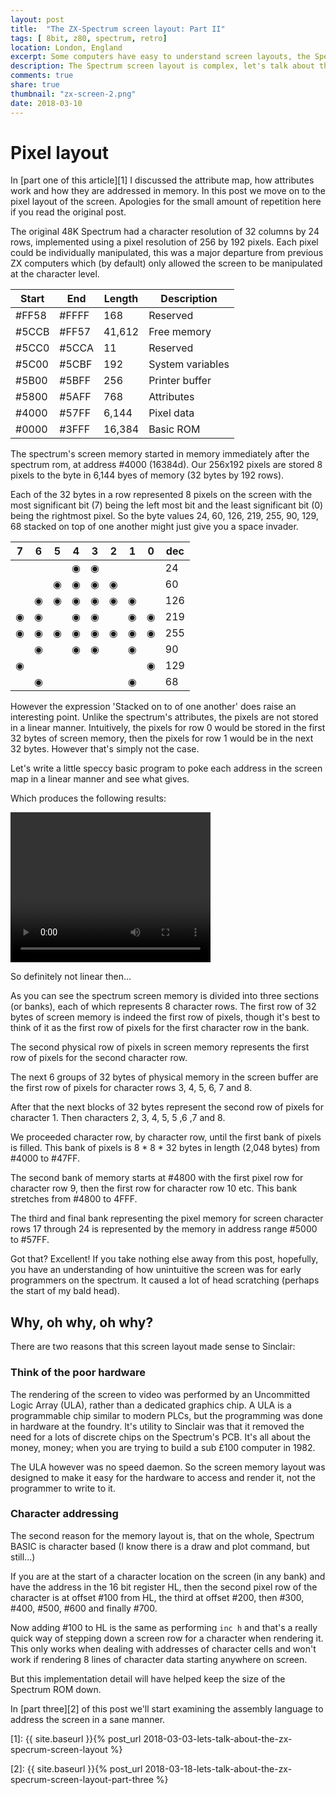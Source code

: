 ```yaml
---
layout: post
title:  "The ZX-Spectrum screen layout: Part II"
tags: [ 8bit, z80, spectrum, retro]
location: London, England
excerpt: Some computers have easy to understand screen layouts, the Spectrum? Not so much!
description: The Spectrum screen layout is complex, let's talk about the pixel layout and memory map
comments: true
share: true
thumbnail: "zx-screen-2.png"
date: 2018-03-10
---
```

# Pixel layout

In [part one of this article][1] I discussed the attribute map, how attributes work and how they are addressed in memory. In this post we move on to the pixel layout of the screen.
Apologies for the small amount of repetition here if you read the original post.

The original 48K Spectrum had a character resolution of 32 columns by 24 rows, implemented using a pixel resolution of 256 by 192 pixels. Each pixel could be individually manipulated, this was a major departure from previous ZX computers which (by default) only allowed the screen to be manipulated at the character level.

<table>
    <thead>
        <tr><th>Start</th> <th>End</th> <th>Length</th> <th>Description</th></tr>
    </thead>
    <tbody>
        <tr> <td> #FF58 </td> <td> #FFFF </td> <td> 168    </td> <td> Reserved </td> </tr>
        <tr> <td> #5CCB </td> <td> #FF57 </td> <td> 41,612 </td> <td> Free memory </td> </tr>
        <tr> <td> #5CC0 </td> <td> #5CCA </td> <td> 11     </td> <td> Reserved </td> </tr>
        <tr> <td> #5C00 </td> <td> #5CBF </td> <td> 192    </td> <td> System variables </td> </tr>
        <tr> <td> #5B00 </td> <td> #5BFF </td> <td> 256    </td> <td> Printer buffer </td> </tr>
        <tr> <td> #5800 </td> <td> #5AFF </td> <td> 768    </td> <td> Attributes   </td> </tr>
        <tr> <td> #4000 </td> <td> #57FF </td> <td> 6,144  </td> <td> <span class="memory-slot">Pixel data</span>  </td> </tr>
        <tr> <td> #0000 </td> <td> #3FFF </td> <td> 16,384 </td> <td> Basic ROM </td> </tr>
    </tbody>
</table>

The spectrum's screen memory started in memory immediately after the spectrum rom, at address #4000 (16384d). Our 256x192 pixels are stored 8 pixels to the byte in 6,144 byes of memory (32 bytes by 192 rows).

Each of the 32 bytes in a row represented 8 pixels on the screen with the most significant bit (7) being the left most bit and the least significant bit (0) being the rightmost pixel. So the byte values 24, 60, 126, 219, 255, 90, 129, 68 stacked on top of one another might just give you a  space invader.

| 7 | 6 | 5 | 4 | 3 | 2 | 1 | 0 | dec  |
|---|---|---|---|---|---|---|---|---|
|   |   |   |&#9673;|&#9673;|   |   |   | 24   |
|   |   |&#9673;|&#9673;|&#9673;|&#9673;|   |   | 60   |
|   |&#9673;|&#9673;|&#9673;|&#9673;|&#9673;|&#9673;|   | 126  |
|&#9673;|&#9673;|   |&#9673;|&#9673;|   |&#9673;|&#9673;| 219  |
|&#9673;|&#9673;|&#9673;|&#9673;|&#9673;|&#9673;|&#9673;|&#9673;| 255  |
|   |&#9673;|   |&#9673;|&#9673;|   |&#9673;|   | 90   |
|&#9673;|   |   |   |   |   |   |&#9673;| 129  |
|   |&#9673;|   |   |   |   |&#9673;|   | 68   |

However the expression 'Stacked on to of one another' does raise an interesting point. Unlike the spectrum's attributes, the pixels are not stored in a linear manner. Intuitively, the pixels for row 0 would be stored in the first 32 bytes of screen memory, then the pixels for row 1 would be in the next 32 bytes. However that's simply not the case.

Let's write a little speccy basic program to poke each address in the screen map in a linear manner and see what gives.

<div class="dbImg zoom100 centeredImg" data-src="2018-03-10-lets-talk-about-the-zx-specrum-screen-layout-part-two/listing01.png" title="Sinclair basic program listing in the emulator." ></div>

Which produces the following results:

<video class="centeredImg" src="../images/2018-03-10-lets-talk-about-the-zx-specrum-screen-layout-part-two/screen-lines.mp4"  width="320" height="240" controls preload></video>

So definitely not linear then...

As you can see the spectrum screen memory is divided into three sections (or banks), each of which represents 8 character rows. The first row of 32 bytes of screen memory is indeed the first row of pixels, though it's best to think of it as the first row of pixels for the first character row in the bank.

The second physical row of pixels in screen memory represents the first row of pixels for the second character row.

The next 6 groups of 32 bytes of physical memory in the screen buffer are the first row of pixels for character rows 3, 4, 5, 6, 7 and 8.

After that the next blocks of 32 bytes represent the second row of pixels for character 1. Then characters 2, 3, 4, 5, 5 ,6 ,7 and 8.

We proceeded character row, by character row, until the first bank of pixels is filled. This bank of pixels is 8 * 8 * 32 bytes in length (2,048 bytes) from #4000 to #47FF.

The second bank of memory starts at #4800 with the first pixel row for character row 9, then the first row for character row 10 etc. This bank stretches from #4800 to 4FFF.

The third and final bank representing the pixel memory for screen character rows 17 through 24 is represented by the memory in address range #5000 to #57FF.

Got that? Excellent! If you take nothing else away from this post, hopefully, you have an understanding of how unintuitive the screen was for early programmers on the spectrum. It caused a lot of head scratching (perhaps the start of my bald head).

## Why, oh why, oh why?

There are two reasons that this screen layout made sense to Sinclair:

### Think of the poor hardware

The rendering of the screen to video was performed by an Uncommitted Logic Array (ULA), rather than a dedicated graphics chip. A ULA is a programmable chip similar to modern PLCs, but the programming was done in hardware at the foundry. It's utility to Sinclair was that it removed the need for a lots of discrete chips on the Spectrum's PCB. It's all about the money, money; when you are trying to build a sub £100 computer in 1982.

The ULA however was no speed daemon. So the screen memory layout was designed to make it easy for the hardware to access and render it, not the programmer to write to it.

### Character addressing

The second reason for the memory layout is, that on the whole, Spectrum BASIC is character based (I know there is a draw and plot command, but still...)

If you are at the start of a character location on the screen (in any bank) and have the address in the 16 bit register HL, then the second pixel row of the character is at offset #100 from HL, the third at offset #200, then #300, #400, #500, #600 and finally #700.

Now adding #100 to HL is the same as performing `inc h` and that's a really quick way of stepping down a screen row for a character when rendering it. This only works when dealing with addresses of character cells and won't work if rendering 8 lines of character data starting anywhere on screen.

But this implementation detail will have helped keep the size of the Spectrum ROM down.

In [part three][2] of this post we'll start examining the assembly language to address the screen in a sane manner.


[1]: {{ site.baseurl }}{% post_url 2018-03-03-lets-talk-about-the-zx-specrum-screen-layout %}

[2]: {{ site.baseurl }}{% post_url 2018-03-18-lets-talk-about-the-zx-specrum-screen-layout-part-three %}


